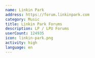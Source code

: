 ```yaml
---
name: Linkin Park
address: https://forum.linkinpark.com
category: Music
title: Linkin Park Forums
description: LP / LPU Forums
userCount: 124935
icon: linkin-park.png
activity: high
language: en
---
```

